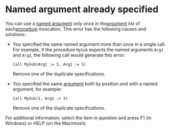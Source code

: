 
# Named argument already specified

You can use a [named argument](b8bdf64f-5920-1ae9-16d0-b26d09524a30.md) only once in the[argument](b8bdf64f-5920-1ae9-16d0-b26d09524a30.md) list of each[procedure](b8bdf64f-5920-1ae9-16d0-b26d09524a30.md) invocation. This error has the following causes and solutions:



- You specified the same named argument more than once in a single call. For example, if the procedure  `MySub` expects the named arguments `Arg1` and `Arg2`, the following call would generate this error:
    
  ```
  Call MySub(Arg1 := 3, Arg1 := 5) 

  ```


     Remove one of the duplicate specifications.
    
- You specified the same [argument](b8bdf64f-5920-1ae9-16d0-b26d09524a30.md) both by position and with a named argument, for example:
    
  ```
  Call MySub(1, Arg1 := 3) 

  ```


    Remove one of the duplicate specifications.
    

For additional information, select the item in question and press F1 (in Windows) or HELP (on the Macintosh).
